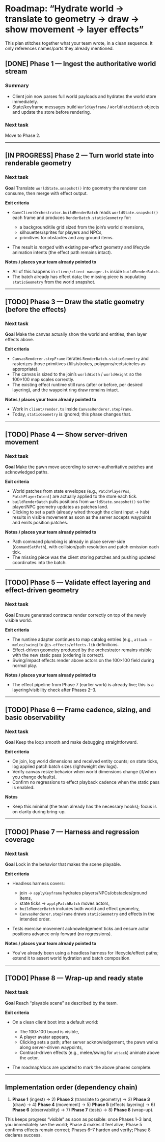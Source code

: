 # Roadmap: “Hydrate world → translate to geometry → draw → show movement → layer effects”

This plan stitches together what your team wrote, in a clean sequence. It only references names/parts they already mentioned.

## [DONE] Phase 1 — Ingest the authoritative world stream

### Summary

* Client join now parses full world payloads and hydrates the world store immediately.
* State/keyframe messages build `WorldKeyframe` / `WorldPatchBatch` objects and update the store before rendering.

### Next task

Move to Phase 2.

---

## [IN PROGRESS] Phase 2 — Turn world state into renderable geometry

### Next task

**Goal**
Translate `worldState.snapshot()` into geometry the renderer can consume, then merge with effect output.

**Exit criteria**

* `GameClientOrchestrator.buildRenderBatch` reads `worldState.snapshot()` each frame and produces `RenderBatch.staticGeometry` for:

  * a background/tile grid sized from the join’s world dimensions,
  * silhouettes/sprites for players and NPCs,
  * primitives for obstacles and any ground items.
* The result is *merged* with existing per-effect geometry and lifecycle animation intents (the effect path remains intact).

**Notes / places your team already pointed to**

* All of this happens in `client/client-manager.ts` inside `buildRenderBatch`.
* The batch already has effect data; the missing piece is populating `staticGeometry` from the world snapshot.

---

## [TODO] Phase 3 — Draw the static geometry (before the effects)

### Next task

**Goal**
Make the canvas actually show the world and entities, then layer effects above.

**Exit criteria**

* `CanvasRenderer.stepFrame` iterates `RenderBatch.staticGeometry` and rasterizes those primitives (fills/strokes, polygons/rects/circles as appropriate).
* The canvas is sized to the join’s `worldWidth` / `worldHeight` so the 100×100 map scales correctly.
* The existing effect runtime still runs (after or before, per desired layering), and the waypoint ring draw remains intact.

**Notes / places your team already pointed to**

* Work in `client/render.ts` inside `CanvasRenderer.stepFrame`.
* Today, `staticGeometry` is ignored; this phase changes that.

---

## [TODO] Phase 4 — Show server-driven movement

### Next task

**Goal**
Make the pawn move according to server-authoritative patches and acknowledged paths.

**Exit criteria**

* World patches from state envelopes (e.g., `PatchPlayerPos`, `PatchPlayerIntent`) are actually applied to the store each tick.
* `buildRenderBatch` pulls positions from `worldState.snapshot()` so the player/NPC geometry updates as patches land.
* Clicking to set a path (already wired through the client input → hub) results in visible movement as soon as the server accepts waypoints and emits position patches.

**Notes / places your team already pointed to**

* Path command plumbing is already in place server-side (`CommandSetPath`), with collision/path resolution and patch emission each tick.
* The missing piece was the client storing patches and pushing updated coordinates into the batch.

---

## [TODO] Phase 5 — Validate effect layering and effect-driven geometry

### Next task

**Goal**
Ensure generated contracts render correctly on top of the newly visible world.

**Exit criteria**

* The runtime adapter continues to map catalog entries (e.g., `attack → melee/swing`) to `@js-effects/effects-lib` definitions.
* Effect-driven geometry produced by the orchestrator remains visible with the new static pass (ordering is correct).
* Swing/impact effects render above actors on the 100×100 field during normal play.

**Notes / places your team already pointed to**

* The effect pipeline from Phase 7 (earlier work) is already live; this is a layering/visibility check after Phases 2–3.

---

## [TODO] Phase 6 — Frame cadence, sizing, and basic observability

### Next task

**Goal**
Keep the loop smooth and make debugging straightforward.

**Exit criteria**

* On join, log world dimensions and received entity counts; on state ticks, log applied patch batch sizes (lightweight dev logs).
* Verify canvas resize behavior when world dimensions change (if/when you change defaults).
* Confirm no regressions to effect playback cadence when the static pass is enabled.

**Notes**

* Keep this minimal (the team already has the necessary hooks); focus is on clarity during bring-up.

---

## [TODO] Phase 7 — Harness and regression coverage

### Next task

**Goal**
Lock in the behavior that makes the scene playable.

**Exit criteria**

* Headless harness covers:

  * join → `applyKeyframe` hydrates players/NPCs/obstacles/ground items,
  * state ticks → `applyPatchBatch` moves actors,
  * `buildRenderBatch` includes both world and effect geometry,
  * `CanvasRenderer.stepFrame` draws `staticGeometry` and effects in the intended order.
* Tests exercise movement acknowledgement ticks and ensure actor positions advance only forward (no regressions).

**Notes / places your team already pointed to**

* You’ve already been using a headless harness for lifecycle/effect paths; extend it to assert world hydration and batch composition.

---

## [TODO] Phase 8 — Wrap-up and ready state

### Next task

**Goal**
Reach “playable scene” as described by the team.

**Exit criteria**

* On a clean client boot into a default world:

  * The 100×100 board is visible,
  * A player avatar appears,
  * Clicking sets a path; after server acknowledgement, the pawn walks along server-driven waypoints,
  * Contract-driven effects (e.g., melee/swing for `attack`) animate above the actor.
* The roadmap/docs are updated to mark the above phases complete.

---

## Implementation order (dependency chain)

1. **Phase 1** (ingest) → 2) **Phase 2** (translate to geometry) → 3) **Phase 3** (draw) → 4) **Phase 4** (movement) → 5) **Phase 5** (effects layering) → 6) **Phase 6** (observability) → 7) **Phase 7** (tests) → 8) **Phase 8** (wrap-up).

This keeps progress “visible” as soon as possible: once Phases 1–3 land, you immediately see the world; Phase 4 makes it feel alive; Phase 5 confirms effects remain correct; Phases 6–7 harden and verify; Phase 8 declares success.
